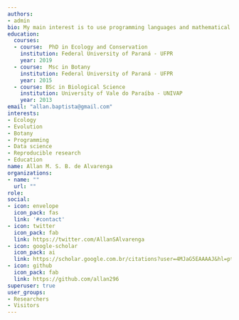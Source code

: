 ```yaml
---
authors:
- admin
bio: My main interest is to use programming languages and mathematical modeling to answer ecological questions.
education:
  courses:
  - course:  PhD in Ecology and Conservation
    institution: Federal University of Paraná - UFPR
    year: 2019
  - course:  Msc in Botany
    institution: Federal University of Paraná - UFPR
    year: 2015
  - course: BSc in Biological Science
    institution: University of Vale do Paraíba - UNIVAP
    year: 2013
email: "allan.baptista@gmail.com"
interests:
- Ecology
- Evolution
- Botany
- Programming
- Data science
- Reproducible research
- Education
name: Allan M. S. B. de Alvarenga
organizations:
- name: ""
  url: ""
role: 
social:
- icon: envelope
  icon_pack: fas
  link: '#contact'
- icon: twitter
  icon_pack: fab
  link: https://twitter.com/AllanSAlvarenga
- icon: google-scholar
  icon_pack: ai
  link: https://scholar.google.com.br/citations?user=4MJaG5EAAAAJ&hl=pt-BR
- icon: github
  icon_pack: fab
  link: https://github.com/allan296
superuser: true
user_groups:
- Researchers
- Visitors
---
```

